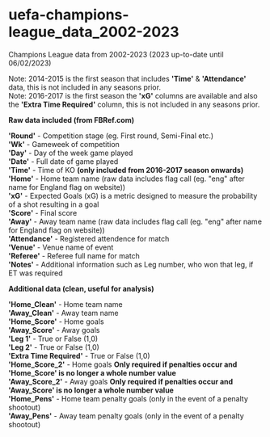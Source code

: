 # uefa-champions-league_data_2002-2023
Champions League data from 2002-2023 (2023 up-to-date until 06/02/2023)  

Note: 2014-2015 is the first season that includes **'Time'** & **'Attendance'** data, this is not included in any seasons prior.  
Note: 2016-2017 is the first season the **'xG'** columns are available and also the **'Extra Time Required'** column, this is not included in any seasons prior.  

**Raw data included (from FBRef.com)**  

**'Round'** - Competition stage (eg. First round, Semi-Final etc.)  
**'Wk'** - Gameweek of competition  
**'Day'** - Day of the week game played  
**'Date'** - Full date of game played  
**'Time'** - Time of KO **(only included from 2016-2017 season onwards)**  
**'Home'** - Home team name (raw data includes flag call (eg. "eng" after name for England flag on website))  
**'xG'** - Expected Goals (xG) is a metric designed to measure the probability of a shot resulting in a goal  
**'Score'** - Final score  
**'Away'** - Away team name (raw data includes flag call (eg. "eng" after name for England flag on website))  
**'Attendance'** - Registered attendence for match  
**'Venue'** - Venue name of event   
**'Referee'** - Referee full name for match  
**'Notes'** - Additional information such as Leg number, who won that leg, if ET was required   

**Additional data (clean, useful for analysis)**   

**'Home_Clean'** - Home team name  
**'Away_Clean'** - Away team name  
**'Home_Score'** - Home goals   
**'Away_Score'** - Away goals  
**'Leg 1'** - True or False (1,0)   
**'Leg 2'** - True or False (1,0)   
**'Extra Time Required'** - True or False (1,0)   
**'Home_Score_2'** - Home goals **Only required if penalties occur and 'Home_Score' is no longer a whole number value**  
**'Away_Score_2'** - Away goals **Only required if penalties occur and 'Away_Score' is no longer a whole number value**  
**'Home_Pens'** - Home team penalty goals (only in the event of a penalty shootout)  
**'Away_Pens'** - Away team penalty goals (only in the event of a penalty shootout)  
